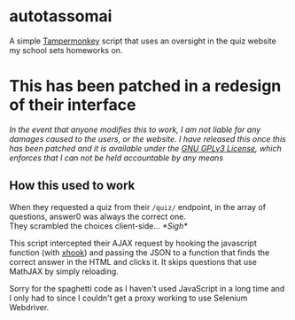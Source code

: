 # autotassomai
A simple [Tampermonkey](https://tampermonkey.net/) script that uses an oversight in the quiz website my school sets homeworks on.

# This has been patched in a redesign of their interface
_In the event that anyone modifies this to work, I am not liable for any damages caused to the users, or the website. I have released this once this has been patched and it is available under the [GNU GPLv3 License](LICENSE), which enforces that I can not be held accountable by any means_

## How this used to work
When they requested a quiz from their `/quiz/` endpoint, in the array of questions, answer0 was always the correct one.<br>
They scrambled the choices client-side... _\*Sigh\*_

This script intercepted their AJAX request by hooking the javascript function (with [xhook](https://github.com/jpillora/xhook)) and passing the JSON to a function that finds the correct answer in the HTML and clicks it. It skips questions that use MathJAX by simply reloading.

Sorry for the spaghetti code as I haven't used JavaScript in a long time and I only had to since I couldn't get a proxy working to use Selenium Webdriver.
